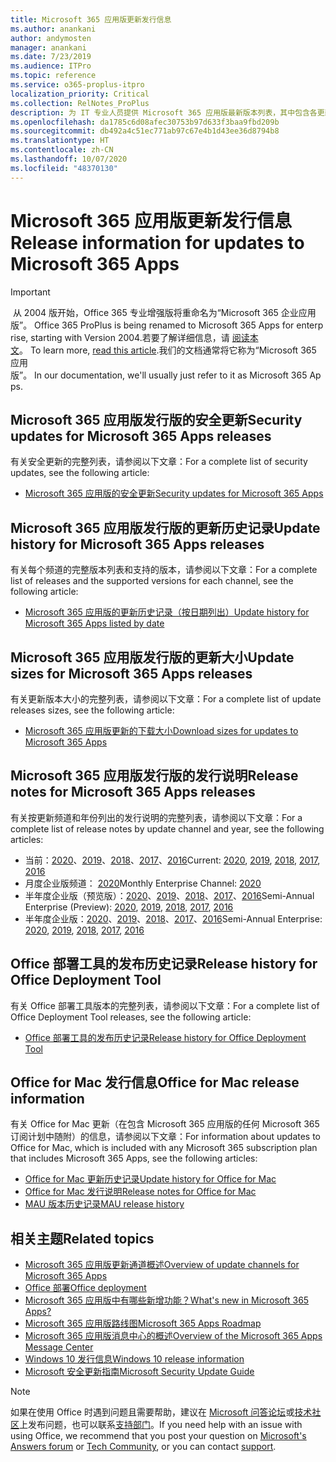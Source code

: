 ```yaml
---
title: Microsoft 365 应用版更新发行信息
ms.author: anankani
author: andymosten
manager: anankani
ms.date: 7/23/2019
ms.audience: ITPro
ms.topic: reference
ms.service: o365-proplus-itpro
localization_priority: Critical
ms.collection: RelNotes_ProPlus
description: 为 IT 专业人员提供 Microsoft 365 应用版最新版本列表，其中包含各更新通道和发行说明链接以及更新历史记录
ms.openlocfilehash: da1785c6d08afec30753b97d633f3baa9fbd209b
ms.sourcegitcommit: db492a4c51ec771ab97c67e4b1d43ee36d8794b8
ms.translationtype: HT
ms.contentlocale: zh-CN
ms.lasthandoff: 10/07/2020
ms.locfileid: "48370130"
---
```

# <a name="release-information-for-updates-to-microsoft-365-apps"></a><span data-ttu-id="95ec1-103">Microsoft 365 应用版更新发行信息</span><span class="sxs-lookup"><span data-stu-id="95ec1-103">Release information for updates to Microsoft 365 Apps</span></span>


> [!IMPORTANT]
><span data-ttu-id="95ec1-104"> 从 2004 版开始，Office 365 专业增强版将重命名为“Microsoft 365 企业应用版”。</span><span class="sxs-lookup"><span data-stu-id="95ec1-104"> Office 365 ProPlus is being renamed to Microsoft 365 Apps for enterprise, starting with Version 2004.</span></span><span data-ttu-id="95ec1-105">若要了解详细信息，请 [阅读本文](https://go.microsoft.com/fwlink/p/?linkid=2123420)。</span><span class="sxs-lookup"><span data-stu-id="95ec1-105"> To learn more, [read this article](https://go.microsoft.com/fwlink/p/?linkid=2123420).</span></span><span data-ttu-id="95ec1-106">我们的文档通常将它称为“Microsoft 365 应用版”。</span><span class="sxs-lookup"><span data-stu-id="95ec1-106"> In our documentation, we'll usually just refer to it as Microsoft 365 Apps.</span></span>


## <a name="security-updates-for-microsoft-365-apps-releases"></a><span data-ttu-id="95ec1-107">Microsoft 365 应用版发行版的安全更新</span><span class="sxs-lookup"><span data-stu-id="95ec1-107">Security updates for Microsoft 365 Apps releases</span></span>

<span data-ttu-id="95ec1-108">有关安全更新的完整列表，请参阅以下文章：</span><span class="sxs-lookup"><span data-stu-id="95ec1-108">For a complete list of security updates, see the following article:</span></span>
 - [<span data-ttu-id="95ec1-109">Microsoft 365 应用版的安全更新</span><span class="sxs-lookup"><span data-stu-id="95ec1-109">Security updates for Microsoft 365 Apps</span></span>](microsoft365-apps-security-updates.md)


## <a name="update-history-for-microsoft-365-apps-releases"></a><span data-ttu-id="95ec1-110">Microsoft 365 应用版发行版的更新历史记录</span><span class="sxs-lookup"><span data-stu-id="95ec1-110">Update history for Microsoft 365 Apps releases</span></span>

<span data-ttu-id="95ec1-111">有关每个频道的完整版本列表和支持的版本，请参阅以下文章：</span><span class="sxs-lookup"><span data-stu-id="95ec1-111">For a complete list of releases and the supported versions for each channel, see the following article:</span></span>

- [<span data-ttu-id="95ec1-112">Microsoft 365 应用版的更新历史记录（按日期列出）</span><span class="sxs-lookup"><span data-stu-id="95ec1-112">Update history for Microsoft 365 Apps listed by date</span></span>](update-history-microsoft365-apps-by-date.md)


 ## <a name="update-sizes-for-microsoft-365-apps-releases"></a><span data-ttu-id="95ec1-113">Microsoft 365 应用版发行版的更新大小</span><span class="sxs-lookup"><span data-stu-id="95ec1-113">Update sizes for Microsoft 365 Apps releases</span></span>

<span data-ttu-id="95ec1-114">有关更新版本大小的完整列表，请参阅以下文章：</span><span class="sxs-lookup"><span data-stu-id="95ec1-114">For a complete list of update releases sizes, see the following article:</span></span>
 - [<span data-ttu-id="95ec1-115">Microsoft 365 应用版更新的下载大小</span><span class="sxs-lookup"><span data-stu-id="95ec1-115">Download sizes for updates to Microsoft 365 Apps</span></span>](download-sizes-microsoft365-apps-updates.md)

## <a name="release-notes-for-microsoft-365-apps-releases"></a><span data-ttu-id="95ec1-116">Microsoft 365 应用版发行版的发行说明</span><span class="sxs-lookup"><span data-stu-id="95ec1-116">Release notes for Microsoft 365 Apps releases</span></span>

<span data-ttu-id="95ec1-117">有关按更新频道和年份列出的发行说明的完整列表，请参阅以下文章：</span><span class="sxs-lookup"><span data-stu-id="95ec1-117">For a complete list of release notes by update channel and year, see the following articles:</span></span>
 - <span data-ttu-id="95ec1-118">当前：[2020](current-channel.md)、[2019](monthly-channel-2019.md)、[2018](monthly-channel-2018.md)、[2017](monthly-channel-2017.md)、[2016](monthly-channel-2016.md)</span><span class="sxs-lookup"><span data-stu-id="95ec1-118">Current: [2020](current-channel.md), [2019](monthly-channel-2019.md), [2018](monthly-channel-2018.md), [2017](monthly-channel-2017.md), [2016](monthly-channel-2016.md)</span></span>
 - <span data-ttu-id="95ec1-119">月度企业版频道： [2020](monthly-enterprise-channel.md)</span><span class="sxs-lookup"><span data-stu-id="95ec1-119">Monthly Enterprise Channel:  [2020](monthly-enterprise-channel.md)</span></span>
 - <span data-ttu-id="95ec1-120">半年度企业版（预览版）：[2020](semi-annual-enterprise-channel-preview.md)、[2019](semi-annual-channel-targeted-2019.md)、[2018](semi-annual-channel-targeted-2018.md)、[2017](semi-annual-channel-targeted-2017.md)、[2016](semi-annual-channel-targeted-2016.md)</span><span class="sxs-lookup"><span data-stu-id="95ec1-120">Semi-Annual Enterprise (Preview): [2020](semi-annual-enterprise-channel-preview.md), [2019](semi-annual-channel-targeted-2019.md), [2018](semi-annual-channel-targeted-2018.md), [2017](semi-annual-channel-targeted-2017.md), [2016](semi-annual-channel-targeted-2016.md)</span></span>
 - <span data-ttu-id="95ec1-121">半年度企业版：[2020](semi-annual-enterprise-channel.md)、[2019](semi-annual-channel-2019.md)、[2018](semi-annual-channel-2018.md)、[2017](semi-annual-channel-2017.md)、[2016](semi-annual-channel-2016.md)</span><span class="sxs-lookup"><span data-stu-id="95ec1-121">Semi-Annual Enterprise: [2020](semi-annual-enterprise-channel.md), [2019](semi-annual-channel-2019.md), [2018](semi-annual-channel-2018.md), [2017](semi-annual-channel-2017.md), [2016](semi-annual-channel-2016.md)</span></span>

 ## <a name="release-history-for-office-deployment-tool"></a><span data-ttu-id="95ec1-122">Office 部署工具的发布历史记录</span><span class="sxs-lookup"><span data-stu-id="95ec1-122">Release history for Office Deployment Tool</span></span>
 <span data-ttu-id="95ec1-123">有关 Office 部署工具版本的完整列表，请参阅以下文章：</span><span class="sxs-lookup"><span data-stu-id="95ec1-123">For a complete list of Office Deployment Tool releases, see the following article:</span></span>
 - [<span data-ttu-id="95ec1-124">Office 部署工具的发布历史记录</span><span class="sxs-lookup"><span data-stu-id="95ec1-124">Release history for Office Deployment Tool</span></span>](ODT-release-history.md)

## <a name="office-for-mac-release-information"></a><span data-ttu-id="95ec1-125">Office for Mac 发行信息</span><span class="sxs-lookup"><span data-stu-id="95ec1-125">Office for Mac release information</span></span>

<span data-ttu-id="95ec1-126">有关 Office for Mac 更新（在包含 Microsoft 365 应用版的任何 Microsoft 365 订阅计划中随附）的信息，请参阅以下文章：</span><span class="sxs-lookup"><span data-stu-id="95ec1-126">For information about updates to Office for Mac, which is included with any Microsoft 365 subscription plan that includes Microsoft 365 Apps, see the following articles:</span></span>
 - [<span data-ttu-id="95ec1-127">Office for Mac 更新历史记录</span><span class="sxs-lookup"><span data-stu-id="95ec1-127">Update history for Office for Mac</span></span>](update-history-office-for-mac.md)
 - [<span data-ttu-id="95ec1-128">Office for Mac 发行说明</span><span class="sxs-lookup"><span data-stu-id="95ec1-128">Release notes for Office for Mac</span></span>](release-notes-office-for-mac.md)
 - [<span data-ttu-id="95ec1-129">MAU 版本历史记录</span><span class="sxs-lookup"><span data-stu-id="95ec1-129">MAU release history</span></span>](release-history-microsoft-autoupdate.md)


## <a name="related-topics"></a><span data-ttu-id="95ec1-130">相关主题</span><span class="sxs-lookup"><span data-stu-id="95ec1-130">Related topics</span></span>

- [<span data-ttu-id="95ec1-131">Microsoft 365 应用版更新通道概述</span><span class="sxs-lookup"><span data-stu-id="95ec1-131">Overview of update channels for Microsoft 365 Apps</span></span>](https://docs.microsoft.com/DeployOffice/overview-of-update-channels-for-office-365-proplus)
- [<span data-ttu-id="95ec1-132">Office 部署</span><span class="sxs-lookup"><span data-stu-id="95ec1-132">Office deployment</span></span>](https://docs.microsoft.com/deployoffice/)
- [<span data-ttu-id="95ec1-133">Microsoft 365 应用版中有哪些新增功能？</span><span class="sxs-lookup"><span data-stu-id="95ec1-133">What's new in Microsoft 365 Apps?</span></span>](https://support.office.com/article/95c8d81d-08ba-42c1-914f-bca4603e1426)
- [<span data-ttu-id="95ec1-134">Microsoft 365 应用版路线图</span><span class="sxs-lookup"><span data-stu-id="95ec1-134">Microsoft 365 Apps Roadmap</span></span>](https://products.office.com/business/office-365-roadmap)
- [<span data-ttu-id="95ec1-135">Microsoft 365 应用版消息中心的概述</span><span class="sxs-lookup"><span data-stu-id="95ec1-135">Overview of the Microsoft 365 Apps Message Center</span></span>](https://support.office.com/article/38fb3333-bfcc-4340-a37b-deda509c2093)
- [<span data-ttu-id="95ec1-136">Windows 10 发行信息</span><span class="sxs-lookup"><span data-stu-id="95ec1-136">Windows 10 release information</span></span>](https://www.microsoft.com/itpro/windows-10/release-information)
- [<span data-ttu-id="95ec1-137">Microsoft 安全更新指南</span><span class="sxs-lookup"><span data-stu-id="95ec1-137">Microsoft Security Update Guide</span></span>](https://portal.msrc.microsoft.com/)

> [!NOTE]
> <span data-ttu-id="95ec1-138">如果在使用 Office 时遇到问题且需要帮助，建议在 [Microsoft 问答论坛](https://answers.microsoft.com/)或[技术社区](https://techcommunity.microsoft.com/)上发布问题，也可以联系[支持部门](https://support.microsoft.com/contactus)。</span><span class="sxs-lookup"><span data-stu-id="95ec1-138">If you need help with an issue with using Office, we recommend that you post your question on [Microsoft's Answers forum](https://answers.microsoft.com/) or [Tech Community](https://techcommunity.microsoft.com/), or you can contact [support](https://support.microsoft.com/contactus).</span></span>

